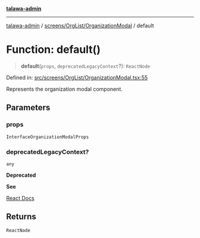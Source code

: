 [**talawa-admin**](../../../../README.md)

***

[talawa-admin](../../../../modules.md) / [screens/OrgList/OrganizationModal](../README.md) / default

# Function: default()

> **default**(`props`, `deprecatedLegacyContext`?): `ReactNode`

Defined in: [src/screens/OrgList/OrganizationModal.tsx:55](https://github.com/bint-Eve/talawa-admin/blob/e05e1a03180dbbfc7ba850102958ea6b6cd4b01e/src/screens/OrgList/OrganizationModal.tsx#L55)

Represents the organization modal component.

## Parameters

### props

`InterfaceOrganizationModalProps`

### deprecatedLegacyContext?

`any`

**Deprecated**

**See**

[React Docs](https://legacy.reactjs.org/docs/legacy-context.html#referencing-context-in-lifecycle-methods)

## Returns

`ReactNode`
